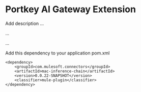 # Portkey AI Gateway Extension

Add description ...


...


...


Add this dependency to your application pom.xml

```
<dependency>
    <groupId>com.mulesoft.connectors</groupId>
    <artifactId>mac-inference-chain</artifactId>
    <version>0.0.22-SNAPSHOT</version>
    <classifier>mule-plugin</classifier>
</dependency>

```
